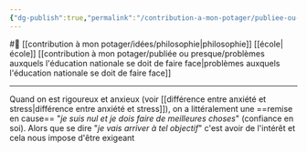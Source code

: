 ```yaml
---
{"dg-publish":true,"permalink":"/contribution-a-mon-potager/publiee-ou-presque/ne-pas-etre-rigoureux-par-anxiete-mais-plutot-etre-exigeant-par-interet/"}
---
```


#🌲  [[contribution à mon potager/idées/philosophie\|philosophie]] [[école\|école]] [[contribution à mon potager/publiée ou presque/problèmes auxquels l'éducation nationale se doit de faire face\|problèmes auxquels l'éducation nationale se doit de faire face]]

---
Quand on est rigoureux et anxieux (voir [[différence entre anxiété et stress\|différence entre anxiété et stress]]), on a littéralement une ==remise en cause== "*je suis nul et je dois faire de meilleures choses*" (confiance en soi). Alors que se dire "*je vais arriver à tel objectif*" c'est avoir de l'intérêt et cela nous impose d'être exigeant